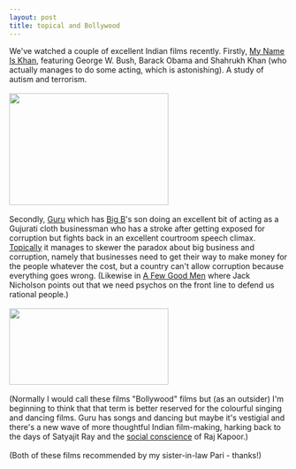 ```yaml
---
layout: post
title: topical and Bollywood
---
```


<div class="entry-item s2-entrytext">We've watched a couple of excellent Indian films recently. Firstly, <a href="http://en.wikipedia.org/wiki/My_Name_Is_Khan" rel="nofollow">My Name Is Khan</a>, featuring George W. Bush, Barack Obama and Shahrukh Khan (who actually manages to do some acting, which is astonishing). A study of autism and terrorism.<br/><br/><a href="https://picasaweb.google.com/lh/photo/TlavVaJ_nskDPryKCpt9tg?feat=embedwebsite" rel="nofollow"><img height="202" src="https://lh6.googleusercontent.com/-RRl-knwD6mo/TiSibT8oR8I/AAAAAAAAEsQ/ZnZfW2ZveMQ/s288/khan.jpg" width="288"/></a><br/><br/>Secondly, <a href="http://en.wikipedia.org/wiki/Guru_%282007_film%29" rel="nofollow">Guru</a> which has <a href="http://en.wikipedia.org/wiki/Amitabh_Bachchan" rel="nofollow">Big B</a>'s son doing an excellent bit of acting as a Gujurati cloth businessman who has a stroke after getting exposed for corruption but fights back in an excellent courtroom speech climax. <a href="http://www.guardian.co.uk/media/blog/2011/jul/18/phone-hacking-scandal-live-coverage" rel="nofollow">Topic</a><a href="http://www.guardian.co.uk/media/2011/jul/18/mystery-bag-bin-rebekah-brooks" rel="nofollow">ally</a> it manages to skewer the paradox about big business and corruption, namely that businesses need to get their way to make money for the people whatever the cost, but a country can't allow corruption because everything goes wrong. (Likewise in <a href="http://en.wikipedia.org/wiki/A_Few_Good_Men" rel="nofollow">A Few Good Men</a> where Jack Nicholson points out that we need psychos on the front line to defend us rational people.)<br/><br/><a href="https://picasaweb.google.com/lh/photo/ly4WZ3CEBN9uHm4DbADGoQ?feat=embedwebsite" rel="nofollow"><img height="138" src="https://lh6.googleusercontent.com/-veh2D7ptZmA/TiSibS0kUvI/AAAAAAAAEsg/yl2tBijQ5i8/s288/guru.jpg" width="288"/></a><br/><br/>(Normally I would call these films "Bollywood" films but (as an outsider) I'm beginning to think that that term is better reserved for the colourful singing and dancing films. Guru has songs and dancing but maybe it's vestigial and there's a new wave of more thoughtful Indian film-making, harking back to the days of Satyajit Ray and the <a href="http://en.wikipedia.org/wiki/Boot_Polish_%28film%29" rel="nofollow">social conscience</a> of Raj Kapoor.)<br/><br/>(Both of these films recommended by my sister-in-law Pari - thanks!)</div>